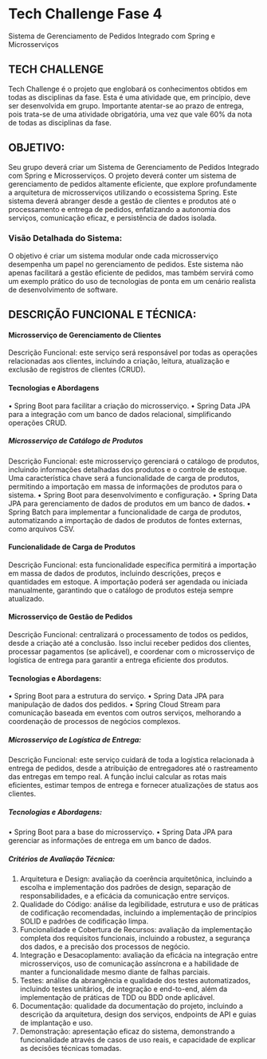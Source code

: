 # Tech Challenge Fase 4
Sistema de Gerenciamento de Pedidos Integrado com Spring e Microsserviços

## TECH CHALLENGE
Tech Challenge é o projeto que englobará os conhecimentos obtidos em todas as disciplinas da fase. Esta é uma atividade que, em princípio, deve ser desenvolvida em grupo. Importante atentar-se ao prazo de entrega, pois trata-se de uma atividade obrigatória, uma vez que vale 60% da nota de todas as disciplinas da fase.

## OBJETIVO:
Seu grupo deverá criar um Sistema de Gerenciamento de Pedidos Integrado com Spring e Microsserviços.
O projeto deverá conter um sistema de gerenciamento de pedidos altamente eficiente, que explore profundamente a arquitetura de microsserviços utilizando o ecossistema Spring. Este sistema deverá abranger desde a gestão de clientes e produtos até o processamento e entrega de pedidos, enfatizando a autonomia dos serviços, comunicação eficaz, e persistência de dados isolada.

### Visão Detalhada do Sistema:
O objetivo é criar um sistema modular onde cada microsserviço desempenha um papel no gerenciamento de pedidos. Este sistema não apenas facilitará a gestão eficiente de pedidos, mas também servirá como um exemplo prático do uso de tecnologias de ponta em um cenário realista de desenvolvimento de software.

## DESCRIÇÃO FUNCIONAL E TÉCNICA:

#### Microsserviço de Gerenciamento de Clientes
Descrição Funcional: este serviço será responsável por todas as operações relacionadas aos clientes, incluindo a criação, leitura, atualização e exclusão de registros de clientes (CRUD).

#### Tecnologias e Abordagens
  • Spring Boot para facilitar a criação do microsserviço.
  • Spring Data JPA para a integração com um banco de dados relacional, simplificando operações CRUD.

##### Microsserviço de Catálogo de Produtos
Descrição Funcional: este microsserviço gerenciará o catálogo de produtos, incluindo informações detalhadas dos produtos e o controle de estoque. Uma característica chave será a funcionalidade de carga de produtos, permitindo a importação em massa de informações de produtos para o sistema.
  • Spring Boot para desenvolvimento e configuração.
  • Spring Data JPA para gerenciamento de dados de produtos em um banco de dados.
  • Spring Batch para implementar a funcionalidade de carga de produtos, automatizando a importação de dados de produtos de fontes externas, como arquivos CSV.
  
#### Funcionalidade de Carga de Produtos
Descrição Funcional: esta funcionalidade específica permitirá a importação em massa de dados de produtos, incluindo descrições, preços e quantidades em estoque. A importação poderá ser agendada ou iniciada manualmente, garantindo que o catálogo de produtos esteja sempre atualizado.

#### Microsserviço de Gestão de Pedidos
Descrição Funcional: centralizará o processamento de todos os pedidos, desde a criação até a conclusão. Isso inclui receber pedidos dos clientes, processar pagamentos (se aplicável), e coordenar com o microsserviço de logística de entrega para garantir a entrega eficiente dos produtos.

#### Tecnologias e Abordagens:
  • Spring Boot para a estrutura do serviço.
  • Spring Data JPA para manipulação de dados dos pedidos.
  • Spring Cloud Stream para comunicação baseada em eventos com outros serviços, melhorando a coordenação de processos de negócios complexos.
##### Microsserviço de Logística de Entrega:
Descrição Funcional: este serviço cuidará de toda a logística relacionada à entrega de pedidos, desde a atribuição de entregadores até o rastreamento das entregas em tempo real. A função inclui calcular as rotas mais eficientes, estimar tempos de entrega e fornecer atualizações de status aos clientes.

##### Tecnologias e Abordagens:
• Spring Boot para a base do microsserviço.
• Spring Data JPA para gerenciar as informações de entrega em um banco de dados.

##### Critérios de Avaliação Técnica:
1. Arquitetura e Design: avaliação da coerência arquitetônica, incluindo a escolha e implementação dos padrões de design, separação de responsabilidades, e a eficácia da comunicação entre serviços.
2. Qualidade do Código: análise da legibilidade, estrutura e uso de práticas de codificação recomendadas, incluindo a implementação de princípios SOLID e padrões de codificação limpa.
3. Funcionalidade e Cobertura de Recursos: avaliação da implementação completa dos requisitos funcionais, incluindo a robustez, a segurança dos dados, e a precisão dos processos de negócio.
4. Integração e Desacoplamento: avaliação da eficácia na integração entre microsserviços, uso de comunicação assíncrona e a habilidade de manter a funcionalidade mesmo diante de falhas parciais.
5. Testes: análise da abrangência e qualidade dos testes automatizados, incluindo testes unitários, de integração e end-to-end, além da implementação de práticas de TDD ou BDD onde aplicável.
6. Documentação: qualidade da documentação do projeto, incluindo a descrição da arquitetura, design dos serviços, endpoints de API e guias de implantação e uso.
7. Demonstração: apresentação eficaz do sistema, demonstrando a funcionalidade através de casos de uso reais, e capacidade de explicar as decisões técnicas tomadas.
